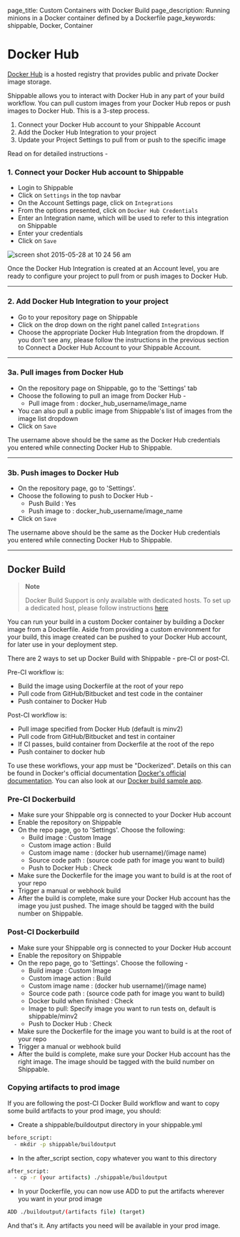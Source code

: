 page_title: Custom Containers with Docker Build
page_description: Running minions in a Docker container defined by a Dockerfile
page_keywords: shippable, Docker, Container

# Docker Hub

[Docker Hub](https://hub.docker.com/account/signup/) is a hosted registry that provides public and private Docker image storage.

Shippable allows you to interact with Docker Hub in any part of your build workflow. You can pull custom images from your Docker Hub repos or push images to Docker Hub. This is a 3-step process.

 1. Connect your Docker Hub account to your Shippable Account
 2. Add the Docker Hub Integration to your project
 3. Update your Project Settings to pull from or push to the specific image
  
Read on for detailed instructions -

### 1. Connect your Docker Hub account to Shippable

- Login to Shippable
- Click on `Settings` in the top navbar
- On the Account Settings page, click on `Integrations`
- From the options presented, click on `Docker Hub Credentials`
- Enter an Integration name, which will be used to refer to this integration on Shippable
- Enter your credentials 
- Click on `Save`

![screen shot 2015-05-28 at 10 24 56 am](https://cloud.githubusercontent.com/assets/9526532/7866524/f1c11748-0524-11e5-95ea-b5d3fc5b30a6.png)

Once the Docker Hub Integration is created at an Account level, you are ready to configure your project to pull from or push images to Docker Hub. 

-------

### 2. Add Docker Hub Integration to your project

- Go to your repository page on Shippable
- Click on the drop down on the right panel called `Integrations`
- Choose the appropriate Docker Hub Integration from the dropdown. If you don't see any, please follow the instructions in the previous section to Connect a Docker Hub Account to your Shippable Account.

---------

### 3a. Pull images from Docker Hub

- On the repository page on Shippable, go to the 'Settings' tab
- Choose the following to pull an image from Docker Hub -
    - Pull image from : docker_hub_username/image_name
- You can also pull a public image from Shippable's list of images from the image list dropdown
- Click on `Save`

The username above should be the same as the Docker Hub credentials you entered while connecting Docker Hub to Shippable.

-------

### 3b. Push images to Docker Hub

- On the repository page, go to 'Settings'.
- Choose the following to push to Docker Hub -
    - Push Build : Yes
    - Push image to : docker_hub_username/image_name
- Click on `Save`

The username above should be the same as the Docker Hub credentials you entered while connecting Docker Hub to Shippable.

---

## Docker Build

> **Note**
>
> Docker Build Support is only available with dedicated hosts. To set up
> a dedicated host, please follow instructions
> [here](config.md#dedicated-hosts)

You can run your build in a custom Docker container by building a Docker
image from a Dockerfile. Aside from providing a custom environment for
your build, this image created can be pushed to your Docker Hub account,
for later use in your deployment step.

There are 2 ways to set up Docker Build with Shippable - pre-CI or post-CI.

Pre-CI workflow is:

- Build the image using Dockerfile at the root of your repo
- Pull code from GitHub/Bitbucket and test code in the container
- Push container to Docker Hub

Post-CI workflow is:

- Pull image specified from Docker Hub (default is minv2)
- Pull code from GitHub/Bitbucket and test in container
- If CI passes, build container from Dockerfile at the root of the repo
- Push container to docker hub

To use these workflows, your app must be "Dockerized". Details on this
can be found in Docker's official documentation [Docker's official
documentation](https://docs.dockerhub.com). You can also look at our
[Docker build sample app](https://github.com/cadbot/dockerized-nodejs).

### Pre-CI Dockerbuild

- Make sure your Shippable org is connected to your Docker Hub account
- Enable the repository on Shippable
- On the repo page, go to 'Settings'. Choose the following:
    - Build image : Custom Image
    - Custom image action : Build
    - Custom image name : (docker hub username)/(image name)
    - Source code path : (source code path for image you want to build)
    - Push to Docker Hub : Check
- Make sure the Dockerfile for the image you want to build is at the root of your repo
- Trigger a manual or webhook build
- After the build is complete, make sure your Docker Hub account has
  the image you just pushed. The image should be tagged with the build
  number on Shippable.

### Post-CI Dockerbuild

- Make sure your Shippable org is connected to your Docker Hub account
- Enable the repository on Shippable
- On the repo page, go to 'Settings'. Choose the following -
    - Build image : Custom Image
    - Custom image action : Build
    - Custom image name : (docker hub username)/(image name)
    - Source code path : (source code path for image you want to
      build)
    - Docker build when finished : Check
    - Image to pull: Specify image you want to run tests on, default
      is shippable/minv2
    -  Push to Docker Hub : Check
- Make sure the Dockerfile for the image you want to build is at the
  root of your repo
- Trigger a manual or webhook build
- After the build is complete, make sure your Docker Hub account has
  the right image. The image should be tagged with the build number on
  Shippable.

### Copying artifacts to prod image

If you are following the post-CI Docker Build workflow and want to copy
some build artifacts to your prod image, you should:

- Create a shippable/buildoutput directory in your shippable.yml

```bash
before_script:
  - mkdir -p shippable/buildoutput
```

- In the after_script section, copy whatever you want to this
   directory

```bash
after_script:
  - cp -r (your artifacts) ./shippable/buildoutput
```

- In your Dockerfile, you can now use ADD to put the artifacts
   wherever you want in your prod image

```bash
ADD ./buildoutput/(artifacts file) (target)
```

And that's it. Any artifacts you need will be available in your prod
image.
